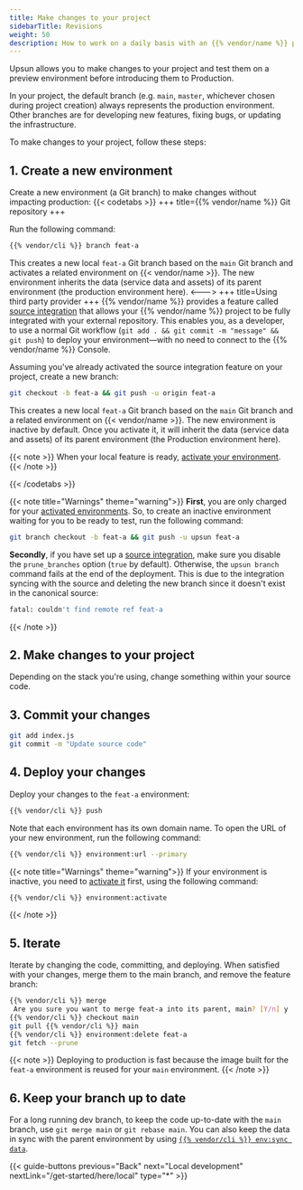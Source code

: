 ```yaml
---
title: Make changes to your project
sidebarTitle: Revisions
weight: 50
description: How to work on a daily basis with an {{% vendor/name %}} project?
---
```


Upsun allows you to make changes to your project and test them on a preview environment before introducing them to Production.

In your project, the default branch (e.g. `main`, `master`, whichever chosen during project creation) always represents the production environment.
Other branches are for developing new features, fixing bugs, or updating the infrastructure.

To make changes to your project, follow these steps:

## 1. Create a new environment
Create a new environment (a Git branch) to make changes without impacting production:
{{< codetabs >}}
+++
title={{% vendor/name %}} Git repository
+++

Run the following command:
   ```bash {location="Terminal"}
   {{% vendor/cli %}} branch feat-a
   ```
   This creates a new local `feat-a` Git branch based on the `main` Git branch
   and activates a related environment on {{< vendor/name >}}.
   The new environment inherits the data (service data and assets) of its parent environment (the production environment here).
<--->
+++
title=Using third party provider
+++
   {{% vendor/name %}} provides a feature called [source integration](integrations/source.html) that allows your {{% vendor/name %}} project to be fully integrated with your external repository.
   This enables you, as a developer, to use a normal Git workflow (`git add . && git commit -m "message" && git push`) to deploy your environment—with no need to connect to the {{% vendor/name %}} Console.

   Assuming you've already activated the source integration feature on your project, create a new branch:
   ```bash {location="Terminal"}
   git checkout -b feat-a && git push -u origin feat-a
   ```
   This creates a new local `feat-a` Git branch based on the `main` Git branch
   and a related environment on {{< vendor/name >}}.
   The new environment is inactive by default. Once you activate it, it will inherit the data (service data and assets) of its parent environment (the Production environment here).

   {{< note >}}
   When your local feature is ready, [activate your environment](/administration/cli/reference.html#environmentactivate).
   {{< /note >}}

{{< /codetabs >}}

{{< note title="Warnings" theme="warning">}}
   **First**, you are only charged for your [activated environments](/administration/cli/reference.html#environmentactivate).
   So, to create an inactive environment waiting for you to be ready to test, run the following command:
   ```bash {location="Terminal"}
   git branch checkout -b feat-a && git push -u upsun feat-a
   ```
   **Secondly**, if you have set up a [source integration](/integrations/source/_index.md), make sure you disable the `prune_branches` option (`true` by default). Otherwise, the `upsun branch` command fails at the end of the deployment.
   This is due to the integration syncing with the source and deleting the new branch since it doesn't exist in the canonical source:
   ```bash {location="Terminal"}
   fatal: couldn't find remote ref feat-a
   ```
{{< /note >}}

## 2. Make changes to your project

Depending on the stack you're using, change something within your source code.

## 3. Commit your changes

```bash {location="Terminal"}
git add index.js
git commit -m "Update source code"
```

## 4. Deploy your changes

Deploy your changes to the `feat-a` environment:

```bash {location="Terminal"}
{{% vendor/cli %}} push
```

Note that each environment has its own domain name.
To open the URL of your new environment, run the following command:

```bash {location="Terminal"}
{{% vendor/cli %}} environment:url --primary
```
{{< note title="Warnings" theme="warning">}}
If your environment is inactive, you need to [activate it](/environments/deactivate-environment.md#reactivate-an-environment) first, using the following command:
```bash {location="Terminal"}
{{% vendor/cli %}} environment:activate
```
{{< /note >}}

## 5. Iterate
Iterate by changing the code, committing, and deploying.
When satisfied with your changes, merge them to the main branch,
and remove the feature branch:

```bash {location="Terminal"}
{{% vendor/cli %}} merge
 Are you sure you want to merge feat-a into its parent, main? [Y/n] y
{{% vendor/cli %}} checkout main
git pull {{% vendor/cli %}} main
{{% vendor/cli %}} environment:delete feat-a
git fetch --prune
```

{{< note >}}
Deploying to production is fast because the image built for the `feat-a` environment is reused for your `main` environment.
{{< /note >}}

## 6. Keep your branch up to date
For a long running dev branch, to keep the code up-to-date with the `main` branch, use `git merge main` or `git rebase main`.
You can also keep the data in sync with the parent environment by using [`{{% vendor/cli %}} env:sync data`](/administration/cli/reference.html#environmentsynchronize).

{{< guide-buttons previous="Back" next="Local development" nextLink="/get-started/here/local" type="*" >}}
